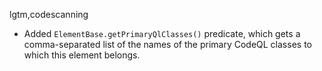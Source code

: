 lgtm,codescanning
* Added `ElementBase.getPrimaryQlClasses()` predicate, which gets a comma-separated list of the names of the primary CodeQL classes to which this element belongs.

